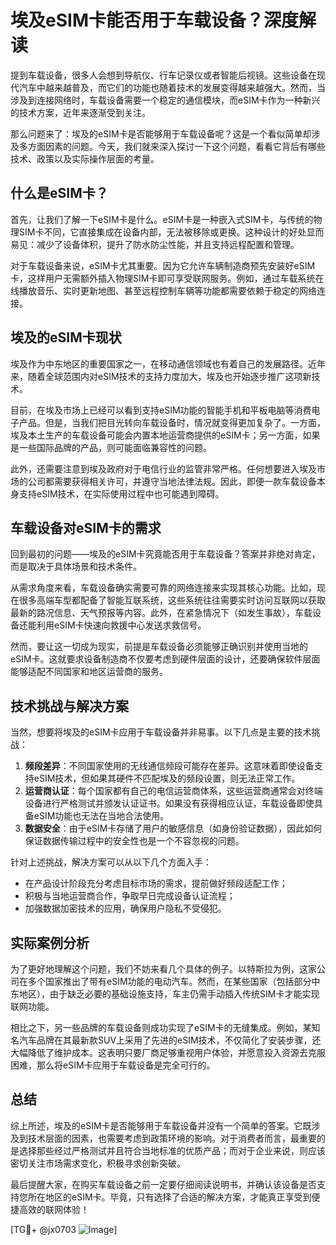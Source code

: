 # 埃及eSIM卡能否用于车载设备？深度解读

提到车载设备，很多人会想到导航仪、行车记录仪或者智能后视镜。这些设备在现代汽车中越来越普及，而它们的功能也随着技术的发展变得越来越强大。然而，当涉及到连接网络时，车载设备需要一个稳定的通信模块，而eSIM卡作为一种新兴的技术方案，近年来逐渐受到关注。

那么问题来了：埃及的eSIM卡是否能够用于车载设备呢？这是一个看似简单却涉及多方面因素的问题。今天，我们就来深入探讨一下这个问题，看看它背后有哪些技术、政策以及实际操作层面的考量。

## 什么是eSIM卡？

首先，让我们了解一下eSIM卡是什么。eSIM卡是一种嵌入式SIM卡，与传统的物理SIM卡不同，它直接集成在设备内部，无法被移除或更换。这种设计的好处显而易见：减少了设备体积，提升了防水防尘性能，并且支持远程配置和管理。

对于车载设备来说，eSIM卡尤其重要。因为它允许车辆制造商预先安装好eSIM卡，这样用户无需额外插入物理SIM卡即可享受联网服务。例如，通过车载系统在线播放音乐、实时更新地图、甚至远程控制车辆等功能都需要依赖于稳定的网络连接。

## 埃及的eSIM卡现状

埃及作为中东地区的重要国家之一，在移动通信领域也有着自己的发展路径。近年来，随着全球范围内对eSIM技术的支持力度加大，埃及也开始逐步推广这项新技术。

目前，在埃及市场上已经可以看到支持eSIM功能的智能手机和平板电脑等消费电子产品。但是，当我们把目光转向车载设备时，情况就变得更加复杂了。一方面，埃及本土生产的车载设备可能会内置本地运营商提供的eSIM卡；另一方面，如果是一些国际品牌的产品，则可能面临兼容性的问题。

此外，还需要注意到埃及政府对于电信行业的监管非常严格。任何想要进入埃及市场的公司都需要获得相关许可，并遵守当地法律法规。因此，即便一款车载设备本身支持eSIM技术，在实际使用过程中也可能遇到障碍。

## 车载设备对eSIM卡的需求

回到最初的问题——埃及的eSIM卡究竟能否用于车载设备？答案并非绝对肯定，而是取决于具体场景和技术条件。

从需求角度来看，车载设备确实需要可靠的网络连接来实现其核心功能。比如，现在很多高端车型都配备了智能互联系统，这些系统往往需要实时访问互联网以获取最新的路况信息、天气预报等内容。此外，在紧急情况下（如发生事故），车载设备还能利用eSIM卡快速向救援中心发送求救信号。

然而，要让这一切成为现实，前提是车载设备必须能够正确识别并使用当地的eSIM卡。这就要求设备制造商不仅要考虑到硬件层面的设计，还要确保软件层面能够适配不同国家和地区运营商的服务。

## 技术挑战与解决方案

当然，想要将埃及的eSIM卡应用于车载设备并非易事。以下几点是主要的技术挑战：

1. **频段差异**：不同国家使用的无线通信频段可能存在差异。这意味着即使设备支持eSIM技术，但如果其硬件不匹配埃及的频段设置，则无法正常工作。
2. **运营商认证**：每个国家都有自己的电信运营商体系，这些运营商通常会对终端设备进行严格测试并颁发认证证书。如果没有获得相应认证，车载设备即使具备eSIM功能也无法在当地合法使用。
3. **数据安全**：由于eSIM卡存储了用户的敏感信息（如身份验证数据），因此如何保证数据传输过程中的安全性也是一个不容忽视的问题。

针对上述挑战，解决方案可以从以下几个方面入手：

- 在产品设计阶段充分考虑目标市场的需求，提前做好频段适配工作；
- 积极与当地运营商合作，争取早日完成设备认证流程；
- 加强数据加密技术的应用，确保用户隐私不受侵犯。

## 实际案例分析

为了更好地理解这个问题，我们不妨来看几个具体的例子。以特斯拉为例，这家公司在多个国家推出了带有eSIM功能的电动汽车。然而，在某些国家（包括部分中东地区），由于缺乏必要的基础设施支持，车主仍需手动插入传统SIM卡才能实现联网功能。

相比之下，另一些品牌的车载设备则成功实现了eSIM卡的无缝集成。例如，某知名汽车品牌在其最新款SUV上采用了先进的eSIM技术，不仅简化了安装步骤，还大幅降低了维护成本。这表明只要厂商足够重视用户体验，并愿意投入资源去克服困难，那么将eSIM卡应用于车载设备是完全可行的。

## 总结

综上所述，埃及的eSIM卡是否能够用于车载设备并没有一个简单的答案。它既涉及到技术层面的因素，也需要考虑到政策环境的影响。对于消费者而言，最重要的是选择那些经过严格测试并且符合当地标准的优质产品；而对于企业来说，则应该密切关注市场需求变化，积极寻求创新突破。

最后提醒大家，在购买车载设备之前一定要仔细阅读说明书，并确认该设备是否支持您所在地区的eSIM卡。毕竟，只有选择了合适的解决方案，才能真正享受到便捷高效的联网体验！

[TG💪+ @jx0703 ![Image](https://github.com/user-attachments/assets/dbca1d08-cadb-493c-b0ec-ad6f7a83f270)]